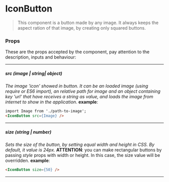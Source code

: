 # IconButton
>This component is a button made by any image. It always keeps the aspect ration of that image, by creating only squared buttons.

### Props
These are the props accepted by the component, pay attention to the description, inputs and behaviour:

---

##### src *(image | string| object)*
*The image 'icon' showed in button. It can be an loaded image (using require or ES6 import), an relative path for image and an object containing key 'url' that have receives a string as value, and loads the image from internet to show in the application*. 
**example**: 
```html
import Image from './path-to-image';
<IconButton src={Image} /> 
```
---

##### size *(string | number)*
*Sets the size of the button, by setting equal width and height in CSS. By default, it value is 24px.*
**ATTENTION**: you can make rectangular buttons by passing *style* props with width or height. In this case, the size value will be overridden. 
**example**:
```html
<IconButton size={50} /> 
```

---